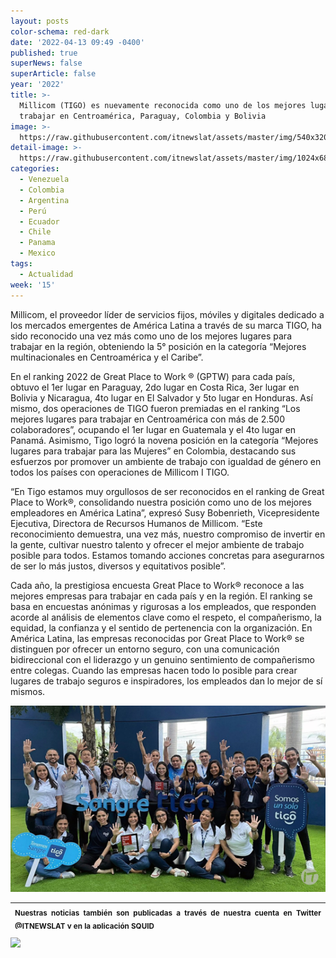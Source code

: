 ```yaml
---
layout: posts
color-schema: red-dark
date: '2022-04-13 09:49 -0400'
published: true
superNews: false
superArticle: false
year: '2022'
title: >-
  Millicom (TIGO) es nuevamente reconocida como uno de los mejores lugares para
  trabajar en Centroamérica, Paraguay, Colombia y Bolivia 
image: >-
  https://raw.githubusercontent.com/itnewslat/assets/master/img/540x320/Sangre-Tigo-p.jpg
detail-image: >-
  https://raw.githubusercontent.com/itnewslat/assets/master/img/1024x680/Sangre-Tigo-g.jpg
categories:
  - Venezuela
  - Colombia
  - Argentina
  - Perú
  - Ecuador
  - Chile
  - Panama
  - Mexico
tags:
  - Actualidad
week: '15'
---
```

Millicom, el proveedor líder de servicios fijos, móviles y digitales dedicado a los mercados emergentes de América Latina a través de su marca TIGO, ha sido reconocido una vez más como uno de los mejores lugares para trabajar en la región, obteniendo la 5° posición en la categoría “Mejores multinacionales en Centroamérica y el Caribe”.  
 
En el ranking 2022 de Great Place to Work ® (GPTW) para cada país, obtuvo el 1er lugar en Paraguay, 2do lugar en Costa Rica, 3er lugar en Bolivia y Nicaragua, 4to lugar en El Salvador y 5to lugar en Honduras. Así mismo, dos operaciones de TIGO fueron premiadas en el ranking “Los mejores lugares para trabajar en Centroamérica con más de 2.500 colaboradores”, ocupando el 1er lugar en Guatemala y el 4to lugar en Panamá. Asimismo, Tigo logró la novena posición en la categoría “Mejores lugares para trabajar para las Mujeres” en Colombia, destacando sus esfuerzos por promover un ambiente de trabajo con igualdad de género en todos los países con operaciones de Millicom I TIGO.  
 
“En Tigo estamos muy orgullosos de ser reconocidos en el ranking de Great Place to Work®, consolidando nuestra posición como uno de los mejores empleadores en América Latina”, expresó Susy Bobenrieth, Vicepresidente Ejecutiva, Directora de Recursos Humanos de Millicom. “Este reconocimiento demuestra, una vez más, nuestro compromiso de invertir en la gente, cultivar nuestro talento y ofrecer el mejor ambiente de trabajo posible para todos. Estamos tomando acciones concretas para asegurarnos de ser lo más justos, diversos y equitativos posible”.  
 
Cada año, la prestigiosa encuesta Great Place to Work® reconoce a las mejores empresas para trabajar en cada país y en la región. El ranking se basa en encuestas anónimas y rigurosas a los empleados, que responden acorde al análisis de elementos clave como el respeto, el compañerismo, la equidad, la confianza y el sentido de pertenencia con la organización. En América Latina, las empresas reconocidas por Great Place to Work® se distinguen por ofrecer un entorno seguro, con una comunicación bidireccional con el liderazgo y un genuino sentimiento de compañerismo entre colegas. Cuando las empresas hacen todo lo posible para crear lugares de trabajo seguros e inspiradores, los empleados dan lo mejor de sí mismos.  

![](https://raw.githubusercontent.com/itnewslat/assets/master/img/540x320/Sangre-Tigo-p.jpg)

<table style="height: 42px;" width="569">
<tbody>
<tr>
<td style="text-align: justify;"><sub><strong>Nuestras noticias también son publicadas a través de nuestra cuenta en Twitter <a href="https://twitter.com/itnewslat?lang=es">@ITNEWSLAT</a> y en la aplicación <a href="https://squidapp.co/en/">SQUID</a></strong></sub></td>
</tr>
</tbody>
</table>

<img src="https://tracker.metricool.com/c3po.jpg?hash=56f88a41e39ab42c063cc51676587a04"/>